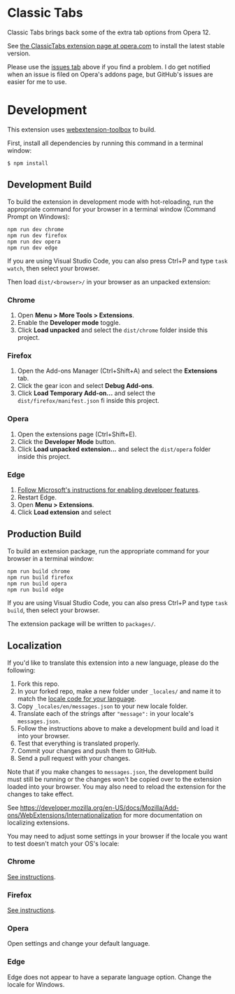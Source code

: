 # Classic Tabs

Classic Tabs brings back some of the extra tab options from Opera 12.

See [the ClassicTabs extension page at opera.com](https://addons.opera.com/en/extensions/details/classic-tabs/) to install the latest stable version.

Please use the [issues tab](https://github.com/ChaosinaCan/ClassicTabs/issues) above if you find a problem. I do get notified when an issue is filed on Opera's addons page, but GitHub's issues are easier for me to use.

# Development

This extension uses [webextension-toolbox](https://github.com/HaNdTriX/webextension-toolbox) to build.

First, install all dependencies by running this command in a terminal window:

	$ npm install

## Development Build

To build the extension in development mode with hot-reloading, run the appropriate command for your browser in a terminal window (Command Prompt on Windows):

    npm run dev chrome
    npm run dev firefox
    npm run dev opera
    npm run dev edge

If you are using Visual Studio Code, you can also press Ctrl+P and type `task watch`, then select your browser.

Then load `dist/<browser>/` in your browser as an unpacked extension:

### Chrome

1. Open **Menu > More Tools > Extensions**.
2. Enable the **Developer mode** toggle.
3. Click **Load unpacked** and select the `dist/chrome` folder inside this project.

### Firefox

1. Open the Add-ons Manager (Ctrl+Shift+A) and select the **Extensions** tab.
2. Click the gear icon and select **Debug Add-ons**.
3. Click **Load Temporary Add-on...** and select the `dist/firefox/manifest.json` fi inside this project.

### Opera

1. Open the extensions page (Ctrl+Shift+E).
2. Click the **Developer Mode** button.
3. Click **Load unpacked extension...** and select the `dist/opera` folder inside this project.

### Edge

1. [Follow Microsoft's instructions for enabling developer features](https://docs.microsoft.com/en-us/microsoft-edge/extensions/guides/adding-and-removing-extensions).
2. Restart Edge.
3. Open **Menu > Extensions**.
4. Click **Load extension** and select

## Production Build

To build an extension package, run the appropriate command for your browser in a terminal window:

    npm run build chrome
    npm run build firefox
    npm run build opera
    npm run build edge

If you are using Visual Studio Code, you can also press Ctrl+P and type `task build`, then select your browser.

The extension package will be written to `packages/`.

## Localization

If you'd like to translate this extension into a new language, please do the following:

1. Fork this repo.
2. In your forked repo, make a new folder under `_locales/` and name it to match the [locale code for your language](https://developer.chrome.com/webstore/i18n?csw=1#localeTable).
3. Copy `_locales/en/messages.json` to your new locale folder.
4. Translate each of the strings after `"message":` in your locale's `messages.json`.
5. Follow the instructions above to make a development build and load it into your browser.
6. Test that everything is translated properly.
7. Commit your changes and push them to GitHub.
8. Send a pull request with your changes.

Note that if you make changes to `messages.json`, the development build must still be running or the changes won't be copied over to the extension loaded into your browser. You may also need to reload the extension for the changes to take effect.

See https://developer.mozilla.org/en-US/docs/Mozilla/Add-ons/WebExtensions/Internationalization for more documentation on localizing extensions.

You may need to adjust some settings in your browser if the locale you want to test doesn't match your OS's locale:

### Chrome

[See instructions](https://developer.chrome.com/extensions/i18n#locales-testing).

### Firefox

[See instructions](https://developer.mozilla.org/en-US/docs/Mozilla/Add-ons/WebExtensions/Internationalization#Testing_out_your_extension).

### Opera

Open settings and change your default language.

### Edge

Edge does not appear to have a separate language option. Change the locale for Windows.
